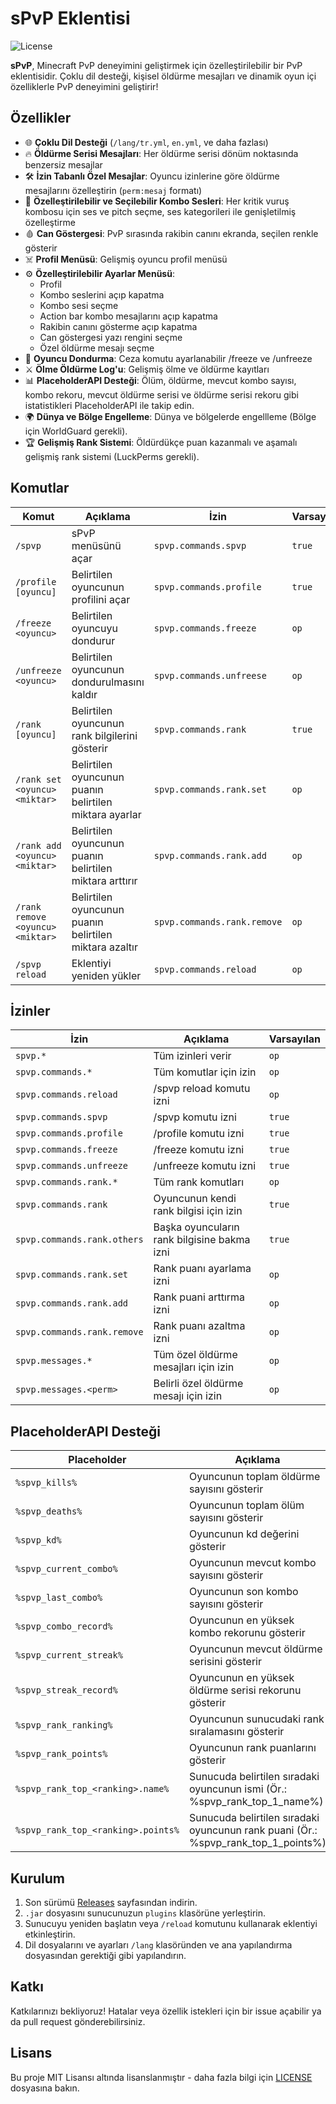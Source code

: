 # sPvP Eklentisi

![License](https://img.shields.io/badge/License-MIT-blue)

**sPvP**, Minecraft PvP deneyimini geliştirmek için özelleştirilebilir bir PvP eklentisidir. Çoklu dil desteği, kişisel öldürme mesajları ve dinamik oyun içi özelliklerle PvP deneyimini geliştirir!

## Özellikler

- 🌐 **Çoklu Dil Desteği** (`/lang/tr.yml`, `en.yml`, ve daha fazlası)
- 🔥 **Öldürme Serisi Mesajları**: Her öldürme serisi dönüm noktasında benzersiz mesajlar
- 🛠 **İzin Tabanlı Özel Mesajlar**: Oyuncu izinlerine göre öldürme mesajlarını özelleştirin (`perm:mesaj` formatı)
- 🎵 **Özelleştirilebilir ve Seçilebilir Kombo Sesleri**: Her kritik vuruş kombosu için ses ve pitch seçme, ses kategorileri ile genişletilmiş özelleştirme
- 🩸 **Can Göstergesi**: PvP sırasında rakibin canını ekranda, seçilen renkle gösterir
- ☠️ **Profil Menüsü**: Gelişmiş oyuncu profil menüsü
- ⚙️ **Özelleştirilebilir Ayarlar Menüsü**:
  - Profil
  - Kombo seslerini açıp kapatma
  - Kombo sesi seçme
  - Action bar kombo mesajlarını açıp kapatma
  - Rakibin canını gösterme açıp kapatma
  - Can göstergesi yazı rengini seçme
  - Özel öldürme mesajı seçme
- 🥶 **Oyuncu Dondurma**: Ceza komutu ayarlanabilir /freeze ve /unfreeze
- ⚔️ **Ölme Öldürme Log'u**: Gelişmiş ölme ve öldürme kayıtları
- 📊 **PlaceholderAPI Desteği**: Ölüm, öldürme, mevcut kombo sayısı, kombo rekoru, mevcut öldürme serisi ve öldürme serisi rekoru gibi istatistikleri PlaceholderAPI ile takip edin.
- 🌍 **Dünya ve Bölge Engelleme**: Dünya ve bölgelerde engellleme (Bölge için WorldGuard gerekli).
- 🏆 **Gelişmiş Rank Sistemi**: Öldürdükçe puan kazanmalı ve aşamalı gelişmiş rank sistemi (LuckPerms gerekli).

## Komutlar

| Komut                            | Açıklama                                                | İzin                        | Varsayılan |
|----------------------------------|---------------------------------------------------------|-----------------------------|------------|
| `/spvp`                          | sPvP menüsünü açar                                      | `spvp.commands.spvp`        | `true`     |
| `/profile [oyuncu]`              | Belirtilen oyuncunun profilini açar                     | `spvp.commands.profile`     | `true`     |
| `/freeze <oyuncu>`               | Belirtilen oyuncuyu dondurur                            | `spvp.commands.freeze`      | `op`       |
| `/unfreeze <oyuncu>`             | Belirtilen oyuncunun dondurulmasını kaldır              | `spvp.commands.unfreese`    | `op`       |
| `/rank [oyuncu]`                 | Belirtilen oyuncunun rank bilgilerini gösterir          | `spvp.commands.rank`        | `true`     |
| `/rank set <oyuncu> <miktar>`    | Belirtilen oyuncunun puanın belirtilen miktara ayarlar  | `spvp.commands.rank.set`    | `op`        |
| `/rank add <oyuncu> <miktar>`    | Belirtilen oyuncunun puanın belirtilen miktara arttırır | `spvp.commands.rank.add`    | `op`        |
| `/rank remove <oyuncu> <miktar>` | Belirtilen oyuncunun puanın belirtilen miktara azaltır  | `spvp.commands.rank.remove` | `op`        |
| `/spvp reload`                   | Eklentiyi yeniden yükler                                | `spvp.commands.reload`      | `op`       |

## İzinler

| İzin                        | Açıklama                                    | Varsayılan |
|-----------------------------|---------------------------------------------|------------|
| `spvp.*`                    | Tüm izinleri verir                          | `op`       |
| `spvp.commands.*`           | Tüm komutlar için izin                      | `op`       |
| `spvp.commands.reload`      | /spvp reload komutu izni                    | `op`       |
| `spvp.commands.spvp`        | /spvp komutu izni                           | `true`     |
| `spvp.commands.profile`     | /profile komutu izni                        | `true`     |
| `spvp.commands.freeze`      | /freeze komutu izni                         | `true`     |
| `spvp.commands.unfreeze`    | /unfreeze komutu izni                       | `true`     |
| `spvp.commands.rank.*`      | Tüm rank komutları                          | `op`        |
| `spvp.commands.rank`        | Oyuncunun kendi rank bilgisi için izin      | `true`     |
| `spvp.commands.rank.others` | Başka oyuncuların rank bilgisine bakma izni | `true`     |
| `spvp.commands.rank.set`    | Rank puanı ayarlama izni                    | `op`     |
| `spvp.commands.rank.add`    | Rank puani arttırma izni                    | `op`     |
| `spvp.commands.rank.remove` | Rank puanı azaltma izni                     | `op`     |
| `spvp.messages.*`           | Tüm özel öldürme mesajları için izin        | `op`       |
| `spvp.messages.<perm>`      | Belirli özel öldürme mesajı için izin       | `op`       |

## PlaceholderAPI Desteği

| Placeholder                        | Açıklama                                                                          |
|------------------------------------|-----------------------------------------------------------------------------------|
| `%spvp_kills%`                     | Oyuncunun toplam öldürme sayısını gösterir                                        |
| `%spvp_deaths%`                    | Oyuncunun toplam ölüm sayısını gösterir                                           |
| `%spvp_kd%`                        | Oyuncunun kd değerini gösterir                                                    |
| `%spvp_current_combo%`             | Oyuncunun mevcut kombo sayısını gösterir                                          |
| `%spvp_last_combo%`                | Oyuncunun son kombo sayısını gösterir                                             |
| `%spvp_combo_record%`              | Oyuncunun en yüksek kombo rekorunu gösterir                                       |
| `%spvp_current_streak%`            | Oyuncunun mevcut öldürme serisini gösterir                                        |
| `%spvp_streak_record%`             | Oyuncunun en yüksek öldürme serisi rekorunu gösterir                              |
| `%spvp_rank_ranking%`              | Oyuncunun sunucudaki rank sıralamasını gösterir                                   |
| `%spvp_rank_points%`               | Oyuncunun rank puanlarını gösterir                                                |
| `%spvp_rank_top_<ranking>.name%`   | Sunucuda belirtilen sıradaki oyuncunun ismi (Ör.: %spvp_rank_top_1_name%)         |
| `%spvp_rank_top_<ranking>.points%` | Sunucuda belirtilen sıradaki oyuncunun rank puani (Ör.: %spvp_rank_top_1_points%) |

## Kurulum

1. Son sürümü [Releases](https://github.com/niuren0/sPvP/releases) sayfasından indirin.
2. `.jar` dosyasını sunucunuzun `plugins` klasörüne yerleştirin.
3. Sunucuyu yeniden başlatın veya `/reload` komutunu kullanarak eklentiyi etkinleştirin.
4. Dil dosyalarını ve ayarları `/lang` klasöründen ve ana yapılandırma dosyasından gerektiği gibi yapılandırın.

## Katkı

Katkılarınızı bekliyoruz! Hatalar veya özellik istekleri için bir issue açabilir ya da pull request gönderebilirsiniz.

## Lisans

Bu proje MIT Lisansı altında lisanslanmıştır - daha fazla bilgi için [LICENSE](LICENSE) dosyasına bakın.
